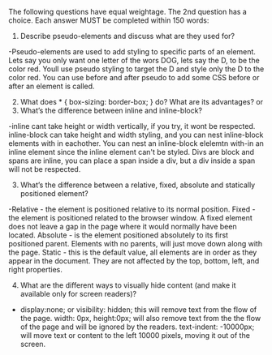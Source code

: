 The following questions have equal weightage. The 2nd question has a choice. Each answer MUST be completed within 150 words:

1. Describe pseudo-elements and discuss what are they used for?

-Pseudo-elements are used to add styling to specific parts of an element. Lets say you only want one letter of the wors DOG, lets say the D, to be the color red. Youll use pseudo styling to target the D and style only the D to the color red.
You can use before and after pseudo to add some CSS before or after an element is called.

2. What does * { box-sizing: border-box; } do? What are its advantages?
or
2. What’s the difference between inline and inline-block?

-inline cant take height or width vertically, if you try, it wont be respected.
inline-block can take height and width styling, and you can nest inline-block elements with in eachother. 
You can nest an inline-block elelemtn with-in an inline element since the inline element can't be styled.
Divs are block and spans are inline, you can place a span inside a div, but a div inside a span will not be respected.

3. What’s the difference between a relative, fixed, absolute and statically positioned element?

-Relative - the element is positioned relative to its normal position. Fixed - the element is positioned related to the browser window. A fixed element does not leave a gap in the page where it would normally have been located. Absolute - is the element positioned absolutely to its first positioned parent. Elements with no parents, will just move down along with the page.  Static - this is the default value, all elements are in order as they appear in the document. They are not affected by the top, bottom, left, and right properties. 

4. What are the different ways to visually hide content (and make it available only for screen readers)?

- display:none; or visibility: hidden; this will remove text from the flow of the page.
width: 0px, height:0px; will also remove text from the the flow of the page and will be ignored by the readers.
text-indent: -10000px; will move text or content to the left 10000 pixels, moving it out of the screen.
